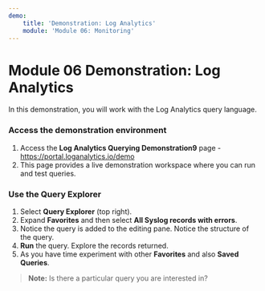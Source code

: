 ```yaml
---
demo:
    title: 'Demonstration: Log Analytics'
    module: 'Module 06: Monitoring'
---
```


# Module 06 Demonstration: Log Analytics 

In this demonstration, you will work with the Log Analytics query language.

### Access the demonstration environment 

1. Access the **Log Analytics Querying Demonstration9** page - <https://portal.loganalytics.io/demo>
2. This page provides a live demonstration workspace where you can run and test queries.

### Use the Query Explorer 

1. Select **Query Explorer** (top right).
2. Expand **Favorites** and then select **All Syslog records with errors**.
3. Notice the query is added to the editing pane. Notice the structure of the query.
4. **Run** the query. Explore the records returned.
5. As you have time experiment with other **Favorites** and also **Saved Queries**.

> **Note:** Is there a particular query you are interested in?
